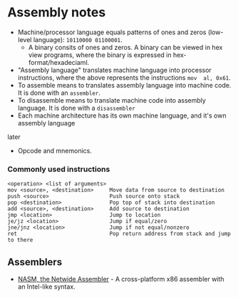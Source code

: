 # Assembly notes

- Machine/processor language equals patterns of ones and zeros (low-level language): `10110000 01100001`.
  - A binary consits of ones and zeros. A binary can be viewed in hex view programs, where the binary is expressed in hex-format/hexadeciaml.
- "Assembly language" translates machine language into processor instructions, where the above represents the instructions `mov  al, 0x61`. 
- To assemble means to translates assembly language into machine code. It is done with an `assembler`.
- To disassemble means to translate machine code into assembly language. It is done with a `disassembler`
- Each machine architecture has its own machine language, and it's own assembly language

later
- Opcode and mnemonics.

### Commonly used instructions
````
<operation> <list of arguments>
mov <source>, <destination>     Move data from source to destination
push <source>                   Push source onto stack
pop <destination>               Pop top of stack into destination
add <source>, <destination>     Add source to destination
jmp <location>                  Jump to location
je/jz <location>                Jump if equal/zero
jne/jnz <location>              Jump if not equal/nonzero
ret                             Pop return address from stack and jump to there
````

## Assemblers
- [NASM, the Netwide Assembler](https://github.com/netwide-assembler/nasm) - A cross-platform x86 assembler with an Intel-like syntax.
